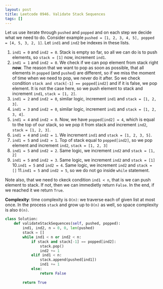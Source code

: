 ```yaml
---
layout: post
title: Leetcode 0946. Validate Stack Sequences
tags: []
---
```


Let us use iterate through `pushed` and `popped` and on each step we decide what we need to do. Consider example
`pushed = [1, 2, 3, 4, 5], popped = [4, 5, 3, 2, 1]`. Let `ind1` and `ind2` be indexes in these lists.

1. `ind1 = 0` and `ind2 = 0`. Stack is empty so far, so all we can do is to push elements, so `stack = [1]` now, increment `ind1`.
2. `ind1 = 1` and `ind2 = 0`. We check if we can pop element from stack right **now**. The reason that we want to pop as soon as possible, that all elements in `popped` (and `pushed`) are different, so if we miss the moment of time when we need to pop, we never do it after. So we check condition `stack and stack[-1] == popped[ind2]` and if it is false, we pop element. It is not the case here, so we push element to stack and increment `ind1`, `stack = [1, 2]`.
3. `ind1 = 2` and `ind2 = 0`, similar logic, increment `ind1` and `stack = [1, 2, 3]`.
4. `ind1 = 3` and `ind2 = 0`, similar logic, increment `ind1` and `stack = [1, 2, 3, 4]`.
5. `ind1 = 4` and `ind2 = 0`. Now, we have `popped[ind2] = 4`, which is equal to the top of our stack, so we pop it from stack and increment `ind2`, `stack = [1, 2, 3]`.
6. `ind1 = 4` and `ind2 = 1`. We increment `ind1` and `stack = [1, 2, 3, 5]`.
7. `ind1 = 5` and `ind2 = 1`. Top of stack equal to `popped[ind2]`, so we pop element and increment `ind2`, `stack = [1, 2, 3]`
8. `ind1 = 5` and `ind2 = 2`. Same logic, we increment `ind2` and `stack = [1, 2]`
9. `ind1 = 5` and `ind2 = 3`. Same logic, we increment `ind2` and `stack = [1]`
10.`ind1 = 5` and `ind2 = 4`. Same logic, we increment `ind2` and `stack = []`
11.`ind1 = 5` and `ind2 = 5`, so we do not go inside `while` statement.

Note also, that we need to ckeck condition `ind1 < n`, that is we can push element to stack. If not, then we can immedietly return `False`. In the end, if we reached it we return `True`.

**Complexity**: time complexity is `O(n)`: we traverse each of given list at most once. In the process `stack` and grow up to `O(n)` as well, so space complexity is also `O(n)`.

```python
class Solution:
    def validateStackSequences(self, pushed, popped):
        ind1, ind2, n = 0, 0, len(pushed)
        stack = []
        while ind1 < n or ind2 < n:
            if stack and stack[-1] == popped[ind2]:
                stack.pop()
                ind2 += 1
            elif ind1 < n:
                stack.append(pushed[ind1])
                ind1 += 1
            else:
                return False
        
        return True
```

